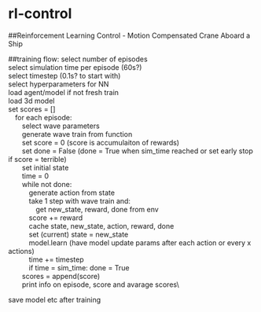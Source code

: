 # rl-control
##Reinforcement Learning Control - Motion Compensated Crane Aboard a Ship

##training flow:
select number of episodes\
select simulation time per episode (60s?)\
select timestep (0.1s? to start with)\
select hyperparameters for NN\
load agent/model if not fresh train\
load 3d model\
set scores = []\
  &emsp;for each episode:\
    &emsp;&emsp;select wave parameters\
    &emsp;&emsp;generate wave train from function\
    &emsp;&emsp;set score = 0 (score is accumulaiton of rewards)\
    &emsp;&emsp;set done = False (done = True when sim_time reached or set early stop if score = terrible)\
    &emsp;&emsp;set initial state\
    &emsp;&emsp;time = 0\
    &emsp;&emsp;while not done:\
        &emsp;&emsp;&emsp;generate action from state\
        &emsp;&emsp;&emsp;take 1 step with wave train and:\
          &emsp;&emsp;&emsp;&emsp;get new_state, reward, done from env\
        &emsp;&emsp;&emsp;score += reward\
        &emsp;&emsp;&emsp;cache state, new_state, action, reward, done\
        &emsp;&emsp;&emsp;set (current) state = new_state\
        &emsp;&emsp;&emsp;model.learn (have model update params after each action or every x actions)\
        &emsp;&emsp;&emsp;time += timestep\
        &emsp;&emsp;&emsp;if time = sim_time: done = True\
    &emsp;&emsp;scores = append(score)\
    &emsp;&emsp;print info on episode, score and avarage scores\

save model etc after training
    
    
    
